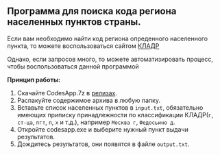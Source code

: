 ## Программа для поиска кода региона населенных пунктов страны.
Если вам необходимо найти код региона опреденного населенного пункта, то можете воспользоваться сайтом [КЛАДР](https://kladr-rf.ru)

Однако, если запросов много, то можете автоматизировать процесс, чтобы воспользоваться данной программой

**Принцип работы:**
1. Скачайте CodesApp.7z в [релизах](https://github.com/evendelger/region_codes_app/releases/tag/v1.0.0).
2. Распакуйте содержимое архива в любую папку. 
3. Вставьте список населенных пунктов в `input.txt`, обязательно имеющих приписку принадлежности по классификации КЛАДР(`г`, `ст-ца`, `пгт`, `п`, `х` и т.д.), например `Москва г`, `Федосьино д`.
4. Откройте codesapp.exe и выберите нужный пункт выдачи результатов.
5. Дождитесь результатов, они появятся в файле `output.txt`.
